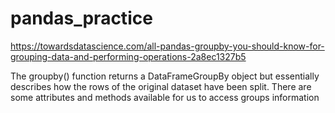 # pandas_practice
https://towardsdatascience.com/all-pandas-groupby-you-should-know-for-grouping-data-and-performing-operations-2a8ec1327b5

The groupby() function returns a DataFrameGroupBy object but essentially describes how the rows of the original dataset have been split. There are some attributes and methods available for us to access groups information
